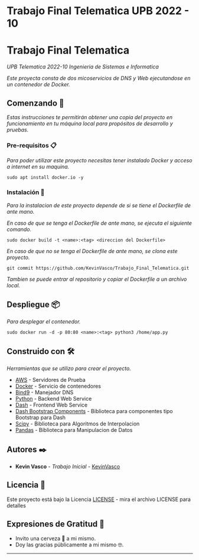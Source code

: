 # Trabajo Final Telematica UPB 2022 - 10

# Trabajo Final Telematica

_UPB Telematica 2022-10 Ingenieria de Sistemas e Informatica_

_Este proyecta consta de dos micoservicios de DNS y Web ejecutandose en un contenedor de Docker._

## Comenzando 🚀

_Estas instrucciones te permitirán obtener una copia del proyecto en funcionamiento en tu máquina local para propósitos de desarrollo y pruebas._

### Pre-requisitos 📋

_Para poder utilizar este proyecto necesitas tener instalado Docker y acceso a internet en su maquina._

```
sudo apt install docker.io -y
```

### Instalación 🔧

_Para la instalacion de este proyecto depende de si se tiene el Dockerfile de ante mano._

_En caso de que se tenga el Dockerfile de ante mano, se ejecuta el siguiente comando._

```
sudo docker build -t <name>:<tag> <direccion del Dockerfile>
```

_En caso de que no se tenga el Dockerfile de ante mano, se clona este proyecto._

```
git commit https://github.com/KevinVasco/Trabajo_Final_Telematica.git
```

_Tambien se puede entrar al repositorio y copiar el Dockerfile a un archivo local._

## Despliegue 📦


_Para desplegar el contenedor._

```
sudo docker run -d -p 80:80 <name>:<tag> python3 /home/app.py
```

## Construido con 🛠️

_Herramientas que se utilizo para crear el proyecto._

* [AWS](https://aws.amazon.com/es/?nc2=h_lg) - Servidores de Prueba
* [Docker](https://www.docker.com/) - Servicio de contenedores
* [Bind9](https://www.isc.org/bind/#) - Manejador DNS
* [Python](https://www.python.org/) - Backend Web Service
* [Dash](https://dash.plotly.com/) - Frontend Web Service
* [Dash Bootstrap Components](https://dash-bootstrap-components.opensource.faculty.ai/) - Biblioteca para componentes tipo Bootstrap para Dash
* [Scipy](https://scipy.org/) - Biblioteca para Algoritmos de Interpolacion
* [Pandas](https://pandas.pydata.org/) - Biblioteca para Manipulacion de Datos

## Autores ✒️

* **Kevin Vasco** - *Trabajo Inicial* - [KevinVasco](https://github.com/KevinVasco)

## Licencia 📄

Este proyecto está bajo la Licencia [LICENSE](LICENSE) - mira el archivo LICENSE para detalles

## Expresiones de Gratitud 🎁

* Invito una cerveza 🍺 a mi mismo.
* Doy las gracias públicamente a mi mismo 🤓.

---

